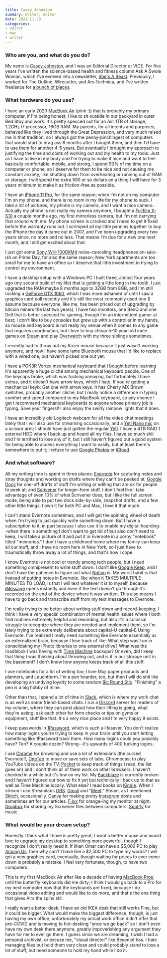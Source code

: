 ```yaml
---
title: Casey Johnston
summary: Writer, editor
date: 2021-11-20
categories:
- editor
- mac
- writer
---
```


### Who are you, and what do you do?

My name is [Casey Johnston](https://www.caseyjohnston.net/ "Casey's website."), and I was an Editorial Director at VICE. For five years I've written the science-based health and fitness column Ask A Swole Woman, which I've evolved into a newsletter, [She's A Beast](https://shesabeast.substack.com/about "Casey's fitness newsletter."). Previously, I worked for The Outline, Wirecutter, and Ars Technica, and I've written freelance for [a bunch of places](https://www.caseyjohnston.net/#/writing/ "Casey's writing.").

### What hardware do you use?

I have an early 2020 [MacBook Air][macbook-air] (pink :)) that is probably my primary computer, if I'm being honest; I like to sit outside in our backyard in outer Bed Stuy and work. It's pretty specced out for an Air: 1TB of storage, 1.2GHz i7 processor, 16GB RAM. My parents, for all intents and purposes, behaved like they lived through the Great Depression, and very much raised me in that tradition, so I always got the penny-pinchingest of computers that would start to drag ass 6 months after I bought them, and then I'd have to use them for another 4-5 years. But eventually I brought my approach to justifying the time and costs of working out and my health to my tools: Just as I have to live in my body and I'm trying to make it nice and want to feel basically comfortable, mobile, and strong, I spend 90% of my time on a computer or phone, so I deserve for them to be nice and not causing me constant anxiety, like shutting down from overheating or running out of RAM or storage. I will spend the extra 500 or so dollars on a thing I will have for 3 years minimum to make it as friction-free as possible. 

I have an [iPhone 11 Pro][iphone-11-pro], for the same reason; when I'm not on my computer I'm on my phone, and there is no room in my life for my phone to suck. I take a lot of pictures, my phone is my camera, and I want a nice camera. Actually my phone is not really my camera anymore, I bought a [Fujifilm X-S10][x-s10] a couple months ago, my first mirrorless camera, but I'm not carrying that around with me. My phone screen is cracked and I need to get it fixed before the warranty runs out. I scrimped all my little pennies together to buy the iPhone the day it came out in 2007, and I've been upgrading every two years since, no more and no less. That means I'm due for a new one next month, and I still get excited about that. 

I just got some [Sony WH-1000XM4][wh-1000xm4] noise-canceling headphones on-sale-ish on Prime Day, for also the same reason; New York apartments are too small for me to have an office so I deserve that little investment in trying to control my environment. 

I have a desktop setup with a Windows PC I built three, almost four years ago (my second build of my life) that is getting a little long in the tooth. I just upgraded the RAM maybe 8 months ago to 32GB from 8GB, and I'm still rocking a [GeForce GTX 1060][geforce-gtx-1060], which I was more ashamed of until I saw a graphics card poll recently and it's still the most commonly used one (I assume because everyone, like me, has been priced out of upgrading by bitcoin miners the last two years). I have two monitors, one BenQ and one Dell that is better specced for gaming, though I'm an intermittent gamer at best; I don't like to buy consoles but grew up with a controller in my hands, so mouse and keyboard is not really my venue when it comes to any game that requires coordination, but I love to buy cheap 5-10 year-old indie games on [Steam][] and play [Overwatch][] with my three siblings sometimes. 

I recently had to throw out my Razer mouse because it just wasn't working anymore, and now I have some lame Bluetooth mouse that I'd like to replace with a wired one, but haven't picked one out yet. 

I have a POK3R Vortex mechanical keyboard that I bought before learning it's apparently a huge cliché among mechanical keyboard people. One of the keycaps broke, which was fucking annoying, but fortunately I have extras, and it doesn't have arrow keys, which I hate. If you're getting a mechanical keyb: Get one with arrow keys. It has Cherry MX Brown switches, probably another cliché, but I really notice a difference in typing comfort and speed compared to my MacBook keyboard, so any chance I get I recommend mechanical keyboards to anyone whose primary job is typing. Save your fingers!! I also enjoy the swirly rainbow lights that it does.

I have an incredibly old Logitech webcam for all the video chat meetings lately that I will also use for streaming occasionally, and a [Yeti Nano mic][yeti-nano] on a scissor arm; I should have just gotten the regular [Yeti][]. I have a 4TB RAID 1 external HDD where I back up and hoard all my files. I have so much shit and I'm terrified to lose any of it, but I still haven't figured out a good system for being able to access everything I want to easily, but at least there's somewhere to put it; I refuse to use [Google Photos][google-photos] or [iCloud][].

### And what software?

All my writing time is spent in three places: [Evernote][] for capturing notes and stray thoughts and working on drafts where they can't be peeked at; [Google Docs][google-docs] for one-off drafts of stuff I'm writing or editing that are ok for people to peek at; and [Scrivener][] for longer-form stuff. I don't feel like I take advantage of even 10% of what Scrivener does, but I like the full screen mode, being able to put two docs side-by-side, snapshot drafts, and a few other little things. I own it for both PC and Mac, I love it that much. 

I can't stand Evernote sometimes, and I will get the spinning wheel of death when I'm trying to just quickly write something down. But I have a subscription to it, in part because I also use it to enable my digital hoarding--when there is something I don't want to get rid of but also don't need to keep, I will take a picture of it and put it in Evernote in a corny "notebook" titled "memories." I don't have a childhood home where my family can keep all our stuff, and I have no room here in New York, so I just have to traumatically throw away a lot of things, and that's how I cope. 

I know Evernote is not cool or trendy among tech people, but I need something omnipresent to write stuff down. I don't like [Google Keep][google-keep], and I don't have the patience to figure out what [Notion][] is. My worst habit is that instead of putting notes in Evernote, like when it TAKES MULTIPLE MINUTES TO LOAD, is that I will text whatever it is to myself, because [iMessage][] opens instantly and even if the text doesn't go through it's recorded on the end of the device where it was written. This also means I have to go back and transcribe stuff from my text messages to Evernote. 

I'm really trying to be better about writing stuff down and record-keeping; I think I have a very special combination of mental health issues where I both find routines extremely helpful and rewarding, but also it's a colossal struggle to recognize where they are needed and implement them, so I'm lately trying to be extremely deliberate about capital-U capital-E Using Evernote. I've realized I really need something like Evernote essentially as an externalized brain, because I lose track of like: What step was I on in consolidating my iPhoto libraries to one external drive? What was the roadblock I was having with [Time Machine][time-machine] backups? Or even, did I keep that thing I was thinking about throwing out, and is it in our storage unit in the basement? I don't know how anyone keeps track of all this stuff. 

I use notebooks for a lot of writing too; I love Muji paper products and planners, and Leuchtterm. I'm a pen hoarder, too, but then I will do shit like developing an undying loyalty to some random [Bic Round Stic][round-stic-xtra-life]. "Finishing" a pen is a big hobby of mine.

Other than that, I spend a lot of time in [Slack][], which is where my work chat is as well as some friend-based chats. I run a [Discord][] server for readers of my column, where they can post about how their lifting is going, what they're eating, ask each other for form checks or tips on gyms or equipment, stuff like that. It's a very nice place and I'm very happy it exists. 

I keep passwords in [1Password][], which is such a lifesaver. You don't realize how many logins you're trying to keep in your brain until you start letting something like 1Password track them. How many logins could you possibly have? Ten? A couple dozen? Wrong--it's upwards of 400 fucking logins.

I use [Chrome][] for browsing and use a lot of extensions (the cursed Evernote!!, [OneTab][] to move or save sets of tabs, Chromecast to play YouTube videos on the TV, [Pocket][save-to-pocket] to keep track of things I read, the list goes on) and I don't think all of them work on other browsers. I haven't checked in a while but it's low on my list. My [Backblaze][] is currently broken and I haven't figured out how to fix it yet but technically I back up to that as well as Time Machine locally. What else? I read books on [Kindle][]. When I stream I use Streamlabs [OBS][obs-studio]. [Gmail][] and "[Meet][google-meet]." Steam, as I mentioned. [Skitch][], occasionally. [Canva][] for making pretty [Instagram][] posts and sometimes art for our articles. [F.lux][] for orange-ing my monitor at night. [Dropbox][] for sharing my Scrivener files between computers. [Spotify][] for music.

### What would be your dream setup?

Honestly I think what I have is pretty great; I want a better mouse and would love to upgrade my desktop to something more powerful, though I recognize I don't really need it. If Ilhan Omar can have a $5,000 PC to play [Among Us][among-us], then why can't I have like a $2,500 PC to type my words? I will get a new graphics card, eventually, though waiting for prices to ever come down is probably a mistake. I feel very fortunate, though, to have two computers. 

This is my first MacBook Air after like a decade of having [MacBook Pros][macbook-pro], until the butterfly keyboards did me dirty; I think I would go back to a Pro for my next computer now that the keyboards are fixed, because I do occasional video editing and would like to do more, and that's the one thing that gives Airs the spins still. 

I really want a better desk; I have an old IKEA desk that still works Fine, but it could be bigger. What would make the biggest difference, though, is just having my own office; unfortunately my actual work office didn't offer that pre-COVID and is moving to hot-desking "once we go back" so I don't even have my own desk there anymore, greatly impoverishing any argument they have for me to ever go there. I guess since we are dreaming, I wish I had a personal archivist, or excuse me, "visual director" like Beyoncé has. I hate managing files but hold them very close and could probably stand to lose a lot of stuff, but need someone to hold my hand while I do it.

[1password]: https://1password.com "Password management software for Mac OS X."
[among-us]: https://en.wikipedia.org/wiki/Among_Us "A social deduction game."
[backblaze]: https://www.backblaze.com/cloud-backup.html "Online backup."
[canva]: http://web.archive.org/web/20221226232811/https://www.canva.com/ "Web-based design software."
[chrome]: https://www.google.com/intl/en/chrome/ "A WebKit-based browser, where each tab runs in its own thread."
[discord]: https://discord.com/ "A voice and text chat service."
[dropbox]: https://www.dropbox.com/ "Online syncing and storage."
[evernote]: https://evernote.com/ "Online software for capturing notes."
[f.lux]: https://justgetflux.com/ "A tool to make the colour of your screen adapt to the current time of day."
[geforce-gtx-1060]: https://www.nvidia.com/en-us/geforce/10-series/ "A graphics card."
[gmail]: https://mail.google.com/mail/u/0/ "Web-based email."
[google-docs]: https://en.wikipedia.org/wiki/Google_Docs "A web-based office suite."
[google-keep]: https://en.wikipedia.org/wiki/Google_Keep "A note-taking service."
[google-meet]: https://apps.google.com/meet/ "An enterprise video chat service."
[google-photos]: https://www.google.com/photos/about/ "A photo sharing service."
[icloud]: https://www.apple.com/icloud/ "A cloud service."
[imessage]: https://en.wikipedia.org/wiki/IMessage "A messaging platform."
[instagram]: https://www.instagram.com/ "A photo sharing service."
[iphone-11-pro]: https://en.wikipedia.org/wiki/IPhone_11_Pro "A 5.8 inch iOS phone."
[kindle]: http://web.archive.org/web/20230315012831/http://www.amazon.com/Kindle-Ereader-ebook-reader/dp/B007HCCNJU/ "A digital book reader."
[macbook-air]: https://www.apple.com/macbook-air/ "A very thin laptop."
[macbook-pro]: https://www.apple.com/macbook-pro/ "A laptop."
[notion]: https://www.notion.so/ "A collaborative wiki service."
[obs-studio]: https://obsproject.com/ "Video recording and streaming software."
[onetab]: https://chrome.google.com/webstore/detail/onetab/chphlpgkkbolifaimnlloiipkdnihall "A Chrome extension for taking open tabs and putting them in a list."
[overwatch]: https://overwatch.blizzard.com:443/ "A team-based FPS game."
[round-stic-xtra-life]: https://us.bic.com/en_us/bic-round-stic-xtra-life-ball-point-pen-blue-60-pack.html "A ballpoint pen."
[save-to-pocket]: https://chrome.google.com/webstore/detail/save-to-pocket/niloccemoadcdkdjlinkgdfekeahmflj "A Chrome extension for saving links in Pocket."
[scrivener]: http://www.literatureandlatte.com/scrivener.php "A Mac text editor aimed at writers."
[skitch]: https://evernote.com/products/skitch "An always-on image editor for the Mac."
[slack]: https://slack.com/intl/ja-jp/ "A collaboration service."
[spotify]: https://open.spotify.com/__noul__?pfhp=2c2ccb58-8a92-4713-a1c0-8b43b3090b49 "A music streaming service."
[steam]: https://store.steampowered.com/ "A digital game distribution service."
[time-machine]: https://en.wikipedia.org/wiki/Time_Machine_(Mac_OS) "Backup software for the masses, included with Mac OS X 10.5."
[wh-1000xm4]: http://web.archive.org/web/20221101165527/https://electronics.sony.com/audio/headphones/headband/p/wh1000xm4-w "On-ear wireless headphones."
[x-s10]: https://fujifilm-x.com/global/products/cameras/x-s10/ "A 26.1 megapixel mirrorless camera."
[yeti-nano]: https://www.logitechg.com/en-us/products/streaming-gear/yeti-nano-usb-microphone.988-000088.html "A USB microphone."
[yeti]: https://bluemic.com/yeti/ "A USB microphone."

